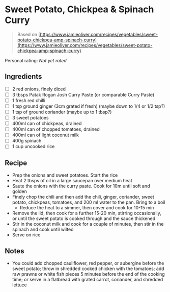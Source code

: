 # Sweet Potato, Chickpea & Spinach Curry

> Based on [https://www.jamieoliver.com/recipes/vegetables/sweet-potato-chickpea-amp-spinach-curry](https://www.jamieoliver.com/recipes/vegetables/sweet-potato-chickpea-amp-spinach-curry)

<!-- {cts} rating=0; (User can specify rating on scale of 1-5) -->

Personal rating: *Not yet rated*

<!-- {cte} -->

<!-- {cts} name_image=None; (User can specify image name) -->

<!-- TODO: Capture image -->

<!-- {cte} -->

## Ingredients

- [ ] 2 red onions, finely diced
- [ ] 3 tbsps Patak Rogan Josh Curry Paste (or comparable Curry Paste)
- [ ] 1 fresh red chilli
- [ ] 1 tsp ground ginger (3cm grated if fresh) (maybe down to 1/4 or 1/2 tsp?)
- [ ] 1 tsp of ground coriander (maybe up to 1 tbsp?)
- [ ] 3 sweet potatoes
- [ ] 400ml can of chickpeas, drained
- [ ] 400ml can of chopped tomatoes, drained
- [ ] 400ml can of light coconut milk
- [ ] 400g spinach
- [ ] 1 cup uncooked rice

## Recipe

- Prep the onions and sweet potatoes. Start the rice
- Heat 2 tbsps of oil in a large saucepan over medium heat
- Saute the onions with the curry paste. Cook for 10m until soft and golden
- Finely chop the chili and then add the chili, ginger, coriander, sweet potato, chickpeas, tomatoes, and 200 ml water to the pan. Bring to a boil
    - Reduce the heat to a simmer, then cover and cook for 10-15 min
- Remove the lid, then cook for a further 15-20 min, stirring occasionally, or until the sweet potato is cooked through and the sauce thickened
- Stir in the coconut milk and cook for a couple of minutes, then stir in the spinach and cook until wilted
- Serve on rice

## Notes

- You could add chopped cauliflower, red pepper, or aubergine before the sweet potato; throw in shredded cooked chicken with the tomatoes; add raw prawns or white fish pieces 5 minutes before the end of the cooking time; or serve in a flatbread with grated carrot, coriander, and shredded lettuce
